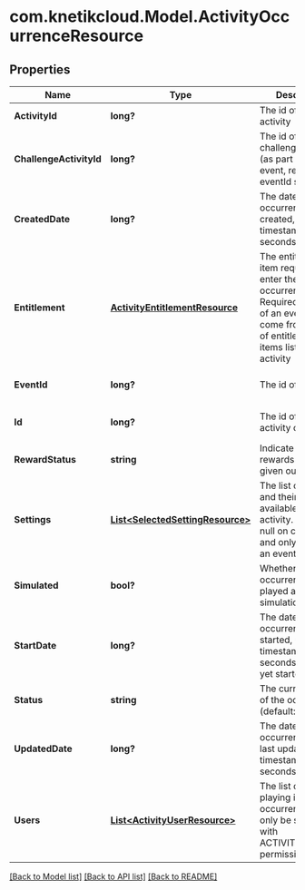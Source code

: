 # com.knetikcloud.Model.ActivityOccurrenceResource
## Properties

Name | Type | Description | Notes
------------ | ------------- | ------------- | -------------
**ActivityId** | **long?** | The id of the activity | [default to null]
**ChallengeActivityId** | **long?** | The id of the challenge activity (as part of the event, required if eventId set) | [optional] [default to null]
**CreatedDate** | **long?** | The date this occurrence was created, unix timestamp in seconds | [optional] [default to null]
**Entitlement** | [**ActivityEntitlementResource**](ActivityEntitlementResource.md) | The entitlement item required to enter the occurrence. Required if not part of an event. Must come from the set of entitlement items listed in the activity | [optional] [default to null]
**EventId** | **long?** | The id of the event | [optional] [default to null]
**Id** | **long?** | The id of the activity occurrence | [optional] [default to null]
**RewardStatus** | **string** | Indicate if the rewards have been given out already | [optional] [default to null]
**Settings** | [**List&lt;SelectedSettingResource&gt;**](SelectedSettingResource.md) | The list of settings and their options available for this activity. Should be null on create if and only if part of an event | [optional] [default to null]
**Simulated** | **bool?** | Whether this occurrence will be played as a simulation. | [optional] [default to null]
**StartDate** | **long?** | The date this occurrence was started, unix timestamp in seconds. null if not yet started | [optional] [default to null]
**Status** | **string** | The current status of the occurrence (default: OPEN) | [optional] [default to null]
**UpdatedDate** | **long?** | The date this occurrence was last updated, unix timestamp in seconds | [optional] [default to null]
**Users** | [**List&lt;ActivityUserResource&gt;**](ActivityUserResource.md) | The list of users playing in this occurrence. Can only be set directly with ACTIVITIES_ADMIN permission | [optional] [default to null]

[[Back to Model list]](../README.md#documentation-for-models) [[Back to API list]](../README.md#documentation-for-api-endpoints) [[Back to README]](../README.md)

